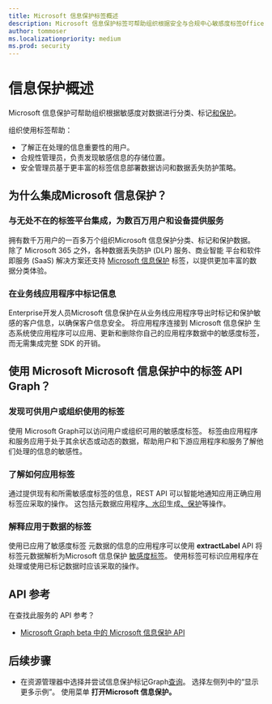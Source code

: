 ```yaml
---
title: Microsoft 信息保护标签概述
description: Microsoft 信息保护标签可帮助组织根据安全与合规中心敏感度标签Office 365分类、标记和保护数据。
author: tommoser
ms.localizationpriority: medium
ms.prod: security
---
```


# <a name="information-protection-overview"></a>信息保护概述

Microsoft 信息保护可帮助组织根据敏感度对数据进行分类、标记[和保护](/Office365/SecurityCompliance/sensitivity-labels)。 

组织使用标签帮助：

* 了解正在处理的信息重要性的用户。
* 合规性管理员，负责发现敏感信息的存储位置。 
* 安全管理员基于更丰富的标签信息部署数据访问和数据丢失防护策略。

## <a name="why-integrate-microsoft-information-protection"></a>为什么集成Microsoft 信息保护？ 

### <a name="integrate-with-the-ubiquitous-labeling-platform-servicing-millions-of-users-and-devices"></a>与无处不在的标签平台集成，为数百万用户和设备提供服务

拥有数千万用户的一百多万个组织Microsoft 信息保护分类、标记和保护数据。  除了 Microsoft 365 之外，各种数据丢失防护 (DLP) 服务、商业智能 平台和软件即服务 (SaaS) 解决方案还支持 [Microsoft 信息保护](https://www.microsoft.com/security/technology/information-protection) 标签，以提供更加丰富的数据分类体验。 

### <a name="label-information-in-line-of-business-applications"></a>在业务线应用程序中标记信息

Enterprise开发人员Microsoft 信息保护在从业务线应用程序导出时标记和保护敏感的客户信息，以确保客户信息安全。 将应用程序连接到 Microsoft 信息保护 生态系统使应用程序可以应用、更新和删除你自己的应用程序数据中的敏感度标签[](/Office365/SecurityCompliance/sensitivity-labels)，而无需集成完整 SDK 的开销。

## <a name="what-can-i-do-with-microsoft-information-protection-label-apis-in-microsoft-graph"></a>使用 Microsoft Microsoft 信息保护中的标签 API Graph？ 

### <a name="discover-labels-available-to-a-user-or-organization"></a>发现可供用户或组织使用的标签

使用 Microsoft Graph可以访问用户或组织可用的敏感度标签[](/graph/api/resources/informationprotectionlabel)。 标签由应用程序和服务应用于处于其余状态或动态的数据，帮助用户和下游应用程序和服务了解他们处理的信息的敏感性。

### <a name="understand-how-to-apply-labels"></a>了解如何应用标签

通过提供现有和所需敏感度标签的信息，REST API 可以智能地通知应用正确应用标签应采取的操作。[](/graph/api/resources/informationprotectionaction) 这包括元数据应用程序[、水](/graph/api/resources/metadataaction)[印](/graph/api/resources/addwatermarkaction)生成[、保护](/graph/api/resources/protectbytemplateaction)等操作。

### <a name="interpret-labels-applied-to-data"></a>解释应用于数据的标签

使用已应用了敏感度标签 [](/graph/api/resources/metadataaction)元数据的信息的应用程序可以使用 **extractLabel** API 将标签元数据解析为Microsoft 信息保护 [敏感度标签](/graph/api/resources/informationprotectionlabel)。 使用标签可标识应用程序在处理或使用已标记数据时应该采取的操作。 

## <a name="api-reference"></a>API 参考

在查找此服务的 API 参考？

- [Microsoft Graph beta 中的 Microsoft 信息保护 API](/graph/api/resources/informationprotectionlabel)

## <a name="next-steps"></a>后续步骤

- 在资源管理器中选择并尝试信息保护标记Graph[查询](https://developer.microsoft.com/graph/graph-explorer)。 选择左侧列中的“显示更多示例”。 使用菜单 **打开Microsoft 信息保护。**
